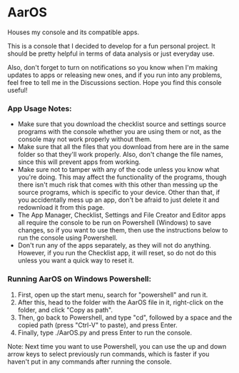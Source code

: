 # AarOS
Houses my console and its compatible apps.

This is a console that I decided to develop for a fun personal project. It should be pretty helpful in terms of data analysis or just everyday use.

Also, don't forget to turn on notifications so you know when I'm making updates to apps or releasing new ones, and if you run into any problems, feel free to tell me in the Discussions section. Hope you find this console useful!

### App Usage Notes:

 - Make sure that you download the checklist source and settings source programs with the console whether you are using them or not, as the console may not work properly without them.
 - Make sure that all the files that you download from here are in the same folder so that they'll work properly. Also, don't change the file names, since this will prevent apps from working.
 - Make sure not to tamper with any of the code unless you know what you're doing. This may affect the functionality of the programs, though there isn't much risk that comes with this other than messing up the source programs, which is specific to your device. Other than that, if you accidentally mess up an app, don't be afraid to just delete it and redownload it from this page.
 - The App Manager, Checklist, Settings and File Creator and Editor apps all require the console to be run on Powershell (Windows) to save changes, so if you want to use them, then use the instructions below to run the console using Powershell.
 - Don't run any of the apps separately, as they will not do anything. However, if you run the Checklist app, it will reset, so do not do this unless you want a quick way to reset it.

### Running AarOS on Windows Powershell:

1. First, open up the start menu, search for "powershell" and run it.
2. After this, head to the folder with the AarOS file in it, right-click on the folder, and click "Copy as path".
3. Then, go back to Powershell, and type "cd", followed by a space and the copied path (press "Ctrl-V" to paste), and press Enter.
4. Finally, type ./AarOS.py and press Enter to run the console.

Note: Next time you want to use Powershell, you can use the up and down arrow keys to select previously run commands, which is faster if you haven't put in any commands after running the console.
